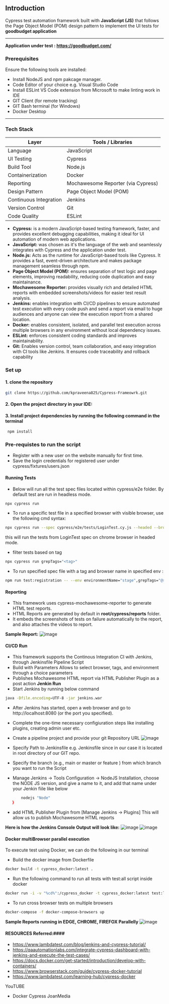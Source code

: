 
## Introduction

Cypress test automation framework built with **JavaScript (JS)** that follows the Page Object Model (POM) design pattern to implement the UI tests for **goodbudget application**

---

**Application under test : https://goodbudget.com/**

### Prerequisites

Ensure the following tools are installed:

- Install NodeJS and npm pakcage manager.
- Code Editor of your choice e.g. Visual Studio Code
- Install ESLint VS Code extension from Microsoft to make linting work in IDE
- GIT Client (for remote tracking)
- GIT Bash terminal (for Windows)
- Docker Desktop

---

### Tech Stack

| Layer                   | Tools / Libraries                                  |
|-------------------------|----------------------------------------------------|
| Language                | JavaScript                                         |
| UI Testing              | Cypress                                            |
| Build Tool              | Node.js                                            |
| Containerization        | Docker                                             |
| Reporting               | Mochawesome Reporter (via Cypress)                 |
| Design Pattern          | Page Object Model (POM)                            |
| Continuous Integration  | Jenkins                                            |
| Version Control         | Git                                                |
| Code Quality            | ESLint                                             |

- **Cypress:** is a modern JavaScript-based testing framework, faster, and provides excellent debugging capabilities, making it ideal for UI automation of modern web applications.
- **JavaScript:** was chosen as it's the language of the web and seamlessly integrates with Cypress and the application under test.
- **Node.js:** Acts as the runtime for JavaScript-based tools like Cypress. It provides a fast, event-driven architecture and makes package management seamless through npm.
- **Page Object Model (POM):** ensures separation of test logic and page elements, improving readability, reducing code duplication and easy maintainance.
- **Mochawesome Reporter:** provides visually rich and detailed HTML reports with embedded screenshots/videos for easier test result analysis.
- **Jenkins:** enables integration with CI/CD pipelines to ensure automated test execution with every code push and send a report via email to huge audiences and anyone can view the execution report from a shared location.
- **Docker:** enables consistent, isolated, and parallel test execution across multiple browsers in any environment without local dependency issues.
- **ESLint:** enforces consistent coding standards and improves maintainability.
- **Git:** Enables version control, team collaboration, and easy integration with CI tools like Jenkins. It ensures code traceability and rollback capability

### Set up

#### 1. clone the repository
``` bash
git clone https://github.com/kpraveena825/Cypress-Frameowrk.git
```
#### 2. Open the project directory in your IDE:

#### 3. Install project dependencies by running the following command in the terminal
``` bash
 npm install
```

### Pre-requistes to run the script
- Register with a new user on the website manually for first time.
- Save the login credentials for registered user under cypress/fixtures/users.json

#### Running Tests
 - Below will run all the test spec files located within cypress/e2e folder. By default test are run in headless mode.
 ``` bash 
 npx cypress run
 ```
- To run a specific test file in a specified browser with visible browser, use the following cmd syntax: 
``` bash 
npx cypress run --spec cypress/e2e/tests/LoginTest.cy.js --headed --browser chrome
```
this will run the tests from LoginTest spec on chrome browser in headed mode.

- filter tests based on tag
``` bash 
npx cypress run grepTags="<tag>" 
``` 

- To run specified spec file with a tag and browser name in specified env : 
``` bash 
npm run test:registration -- --env environmentName="stage",grepTags="@smoke" --headed --browser chrome
```

#### Reporting

- This framework uses cypress-mochawesome-reporter to generate HTML test reports.
- HTML Reports are generated by default in **root/cypress/reports** folder.
- It embeds the screenshots of tests on failure automatically to the report, and also attaches the videos to report.

**Sample Report:**
![image](https://github.com/user-attachments/assets/9796f385-dbf2-4bbb-96d9-1be5767a209e)


#### CI/CD Run
- This framework supports the Continous Integration CI with Jenkins, through Jenkinsfile Pipeline Script
- Build with Parameters Allows to select  browser, tags, and environment through a choice parameters
- Publishes Mochawesome HTML report via HTML Publisher Plugin as a post action
**Jenkin Run**
- Start Jenkins by running below command
``` bash
java -Dfile.encoding=UTF-8 -jar jenkins.war
```
- After Jenkins has started, open a web browser and go to http://localhost:8080 (or the port you specified).

- Complete the one-time necessary configiuration steps like installing plugins, creating admin user etc.
- Create a pipeline project and provide your git Repository URL
![image](https://github.com/user-attachments/assets/200f6b37-04a6-4aaa-871a-39b75ff697e5)


- Specify Path to Jenkinsfile e.g. Jenkinsfile since in our case it is located in root directory of our GIT repo.
- Specify the branch (e.g., main or master or feature ) from which branch you want to run the Script
- Manage Jenkins ->  Tools Configuration -> NodeJS Installation, choose the NODE JS version, and give a name to it, and add that name under your Jenkin fiile like below
``` bash tools {
       nodejs "Node"
   }
   ```
- add HTML Publisher Plugin from [Manage Jenkins -> Plugins] This will allow us to publish Mochawesome HTML reports

**Here is how the Jenkins Console Output will look like:**
![image](https://github.com/user-attachments/assets/1a9d2e35-061f-4a68-9b46-f7645910db4c)
![image](https://github.com/user-attachments/assets/8ef9c373-b3bf-4d5a-b688-54cceafea3c7)

#### Docker multiBrowser parallel execution
To execute test using Docker, we can do the following in our terminal
 - Build the docker image from Dockerfile
``` bash
docker build -t cypress_docker:latest . 
```
- Run the following command to run all tests with test:all script inside docker
 ``` bash
docker run -i -v "%cd%":/cypress_docker -t cypress_docker:latest test:login -- --env environmentName="local",grepTags="@smoke" --headed chrome
```
- To run cross browser tests on multiple browsers
``` bash
docker-compose -f docker-compose-browsers up
```
**Sample Reports running in EDGE, CHROME, FIREFOX Parallelly**
![image](https://github.com/user-attachments/assets/df0eee12-903f-417c-9b99-06e87b0203f6)

#### RESOURCES Referred:####
- https://www.lambdatest.com/blog/jenkins-and-cypress-tutorial/
- https://qaautomationlabs.com/integrate-cypress-dashboard-with-jenkins-and-execute-the-test-cases/
- https://docs.docker.com/get-started/introduction/develop-with-containers/
- https://www.browserstack.com/guide/cypress-docker-tutorial
- https://www.lambdatest.com/learning-hub/cypress-docker

YouTUBE

- Docker Cypress JoanMedia



